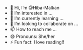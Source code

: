 - 👋 Hi, I’m @Hiba-Malkan
- 👀 I’m interested in ...
- 🌱 I’m currently learning ...
- 💞️ I’m looking to collaborate on ...
- 📫 How to reach me ...
- 😄 Pronouns: She/her
- ⚡ Fun fact: I love reading!!

<!---
Hiba-Malkan/Hiba-Malkan is a ✨ special ✨ repository because its `README.md` (this file) appears on your GitHub profile.
You can click the Preview link to take a look at your changes.
--->
